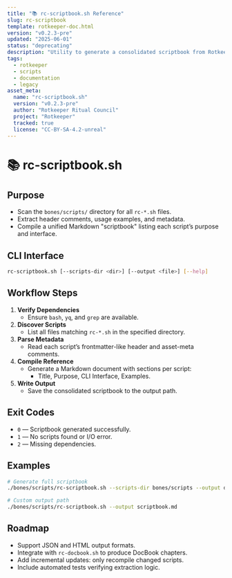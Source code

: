 ```yaml
---
title: "📚 rc-scriptbook.sh Reference"
slug: rc-scriptbook
template: rotkeeper-doc.html
version: "v0.2.3-pre"
updated: "2025-06-01"
status: "deprecating"
description: "Utility to generate a consolidated scriptbook from Rotkeeper shell scripts. Replaced by rc-book.sh."
tags:
  - rotkeeper
  - scripts
  - documentation
  - legacy
asset_meta:
  name: "rc-scriptbook.sh"
  version: "v0.2.3-pre"
  author: "Rotkeeper Ritual Council"
  project: "Rotkeeper"
  tracked: true
  license: "CC-BY-SA-4.2-unreal"
---
```

<!-- Begin Ritual Script Documentation -->

# 📚 rc-scriptbook.sh

<!-- Aggregates and formats all `rc-*.sh` scripts into a single Markdown reference grimoire -->

## Purpose
<!-- Core objectives of rc-scriptbook.sh -->
- Scan the `bones/scripts/` directory for all `rc-*.sh` files.
- Extract header comments, usage examples, and metadata.
- Compile a unified Markdown "scriptbook" listing each script’s purpose and interface.

## CLI Interface
<!-- How to invoke the scriptbook ritual -->
```bash
rc-scriptbook.sh [--scripts-dir <dir>] [--output <file>] [--help]
```

## Workflow Steps
<!-- Sequential rites performed by the script -->
1. **Verify Dependencies**
   - Ensure `bash`, `yq`, and `grep` are available.
2. **Discover Scripts**
   - List all files matching `rc-*.sh` in the specified directory.
3. **Parse Metadata**
   - Read each script’s frontmatter-like header and asset-meta comments.
4. **Compile Reference**
   - Generate a Markdown document with sections per script:
     - Title, Purpose, CLI Interface, Examples.
5. **Write Output**
   - Save the consolidated scriptbook to the output path.

## Exit Codes
<!-- Symbolic outcomes of incantation -->
- `0` — Scriptbook generated successfully.
- `1` — No scripts found or I/O error.
- `2` — Missing dependencies.

## Examples
<!-- Sample invocations for celebratory rites -->
```bash
# Generate full scriptbook
./bones/scripts/rc-scriptbook.sh --scripts-dir bones/scripts --output docs/scripts/scriptbook.md

# Custom output path
./bones/scripts/rc-scriptbook.sh --output scriptbook.md
```

## Roadmap
<!-- Aspirational rites to come -->
- Support JSON and HTML output formats.
- Integrate with `rc-docbook.sh` to produce DocBook chapters.
- Add incremental updates: only recompile changed scripts.
- Include automated tests verifying extraction logic.

<!--
Limerick 1:
From scattered scripts in cryptic arrays,
rc-scriptbook summons organized lays.
It gathers each rite,
Formats with delight,
And binds them for future decays.

Limerick 2:
When chaos reigns in Bash’s domain,
this tool brings order again.
It’s a grimoire so neat,
With commands all complete,
A consoling refrain in domain’s refrain.
-->